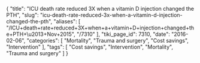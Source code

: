 {
    "title": "ICU death rate reduced 3X when a vitamin D injection changed the PTH",
    "slug": "icu-death-rate-reduced-3x-when-a-vitamin-d-injection-changed-the-pth",
    "aliases": [
        "/ICU+death+rate+reduced+3X+when+a+vitamin+D+injection+changed+the+PTH+\u2013+Nov+2015",
        "/7310"
    ],
    "tiki_page_id": 7310,
    "date": "2016-02-06",
    "categories": [
        "Mortality",
        "Trauma and surgery",
        "Cost savings",
        "Intervention"
    ],
    "tags": [
        "Cost savings",
        "Intervention",
        "Mortality",
        "Trauma and surgery"
    ]
}